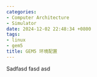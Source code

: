 ```yaml
---
categories:
- Computer Architecture
- Simulator
date: 2024-12-02 22:48:34 +0800
tags:
- linux
- gem5
title: GEM5 环境配置
---
```


Sadfasd fasd asd